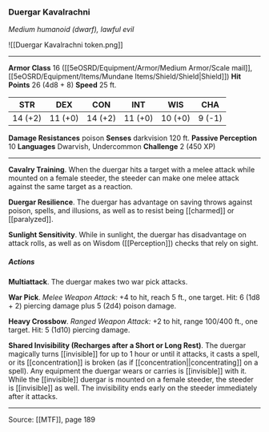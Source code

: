 ### Duergar Kavalrachni
_Medium humanoid (dwarf), lawful evil_

![[Duergar Kavalrachni token.png]]




---

**Armor Class** 16 ([[5eOSRD/Equipment/Armor/Medium Armor/Scale mail]], [[5eOSRD/Equipment/Items/Mundane Items/Shield/Shield|Shield]])
**Hit Points** 26 (4d8 + 8)
**Speed** 25 ft.

| STR     | DEX     | CON     | INT     | WIS     | CHA     |
|---------|---------|---------|---------|---------|---------|
| 14 (+2) | 11 (+0) | 14 (+2) | 11 (+0) | 10 (+0) | 9 (-1) |

**Damage Resistances** poison
**Senses** darkvision 120 ft.
**Passive Perception** 10
**Languages** Dwarvish, Undercommon
**Challenge** 2 (450 XP)

---

**Cavalry Training**. When the duergar hits a target with a melee attack while mounted on a female steeder, the steeder can make one melee attack against the same target as a reaction.

**Duergar Resilience**. The duergar has advantage on saving throws against poison, spells, and illusions, as well as to resist being [[charmed]] or [[paralyzed]].

**Sunlight Sensitivity**. While in sunlight, the duergar has disadvantage on attack rolls, as well as on Wisdom ([[Perception]]) checks that rely on sight.

##### Actions
**Multiattack**. The duergar makes two war pick attacks.

**War Pick**. _Melee Weapon Attack:_ +4 to hit, reach 5 ft., one target. Hit: 6 (1d8 + 2) piercing damage plus 5 (2d4) poison damage.

**Heavy Crossbow**. _Ranged Weapon Attack:_ +2 to hit, range 100/400 ft., one target. Hit: 5 (1d10) piercing damage.

**Shared Invisibility (Recharges after a Short or Long Rest)**. The duergar magically turns [[invisible]] for up to 1 hour or until it attacks, it casts a spell, or its [[concentration]] is broken (as if [[concentration||concentrating]] on a spell). Any equipment the duergar wears or carries is [[invisible]] with it. While the [[invisible]] duergar is mounted on a female steeder, the steeder is [[invisible]] as well. The invisibility ends early on the steeder immediately after it attacks.


---

Source: [[MTF]], page 189